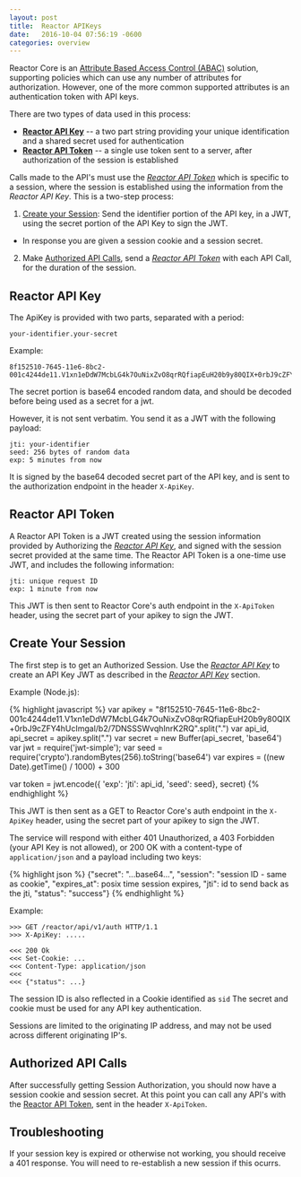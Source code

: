 ```yaml
---
layout: post
title:  Reactor APIKeys
date:   2016-10-04 07:56:19 -0600
categories: overview
---
```


Reactor Core is an [Attribute Based Access Control (ABAC)](abac) solution, supporting policies which can use any number of attributes for authorization.  However, one of the more common supported attributes is an authentication token with API keys.

There are two types of data used in this process:

* **[Reactor API Key](#reactor-api-key)** -- a two part string providing your unique identification and a shared secret used for authentication
* **[Reactor API Token](#reactor-api-token)** -- a single use token sent to a server, after authorization of the session is established

Calls made to the API's must use the *[Reactor API Token](#reactor-api-token)* which is specific to a session, where the session is established using the information from the *Reactor API Key*.  This is a two-step process:

1. [Create your Session](#authorize-your-session): Send the identifier portion of the API key, in a JWT, using the secret portion of the API Key to sign the JWT.
  * In response you are given a session cookie and a session secret.
2. Make [Authorized API Calls](#authorized-api-calls), send a *[Reactor API Token](#reactor-api-token)* with each API Call, for the duration of the session.

Reactor API Key
---------------
The ApiKey is provided with two parts, separated with a period:

	your-identifier.your-secret

Example:

	8f152510-7645-11e6-8bc2-001c4244de11.V1xn1eDdW7McbLG4k7OuNixZvO8qrRQfiapEuH20b9y80QIX+0rbJ9cZFY4hUcImgal/b2/7DNSSSWvqhInrK2RQ

The secret portion is base64 encoded random data, and should be decoded before being used as a secret for a jwt.

However, it is not sent verbatim.  You send it as a JWT with the following payload:

	jti: your-identifier
	seed: 256 bytes of random data
	exp: 5 minutes from now

It is signed by the base64 decoded secret part of the API key, and is sent to the authorization endpoint in the header `X-ApiKey`.

Reactor API Token
-----------------
A Reactor API Token is a JWT created using the session information provided by Authorizing the *[Reactor API Key](#reactor-api-key)*, and signed with the session secret provided at the same time.  The Reactor API Token is a one-time use JWT, and includes the following information:

	jti: unique request ID
	exp: 1 minute from now

This JWT is then sent to Reactor Core's auth endpoint in the `X-ApiToken` header, using the secret part of your apikey to sign the JWT.

Create Your Session
-------------------
The first step is to get an Authorized Session.  Use the *[Reactor API Key](#reactor-api-key)* to create an API Key JWT as described in the *[Reactor API Key](#reactor-api-key)* section.

Example (Node.js):

{% highlight javascript %}
var apikey = "8f152510-7645-11e6-8bc2-001c4244de11.V1xn1eDdW7McbLG4k7OuNixZvO8qrRQfiapEuH20b9y80QIX+0rbJ9cZFY4hUcImgal/b2/7DNSSSWvqhInrK2RQ".split(".")
var api_id, api_secret = apikey.split(".")
var secret = new Buffer(api_secret, 'base64')
var jwt = require('jwt-simple');
var seed = require('crypto').randomBytes(256).toString('base64')
var expires = ((new Date).getTime() / 1000) + 300 

var token = jwt.encode({ 'exp': 'jti': api_id, 'seed': seed}, secret)
{% endhighlight %}

This JWT is then sent as a GET to Reactor Core's auth endpoint in the `X-ApiKey` header, using the secret part of your apikey to sign the JWT. 

The service will respond with either 401 Unauthorized, a 403 Forbidden (your API Key is not allowed), or 200 OK with a content-type of `application/json` and a payload including two keys:

{% highlight json %}
{"secret": "...base64...",
 "session": "session ID - same as cookie",
 "expires_at": posix time session expires,
 "jti": id to send back as the jti,
 "status": "success"}
{% endhighlight %}

Example:

	>>> GET /reactor/api/v1/auth HTTP/1.1
    >>> X-ApiKey: .....

    <<< 200 Ok
    <<< Set-Cookie: ...
	<<< Content-Type: application/json
    <<<
    <<< {"status": ...}

The session ID is also reflected in a Cookie identified as `sid`  The secret and cookie must be used for any API key authentication.

Sessions are limited to the originating IP address, and may not be used across different originating IP's.

Authorized API Calls
--------------------
After successfully getting Session Authorization, you should now have a session cookie and session secret.  At this point you can call any API's with the [Reactor API Token](#reactor-api-token), sent in the header `X-ApiToken`.

Troubleshooting
---------------
If your session key is expired or otherwise not working, you should receive a 401 response.  You will need to re-establish a new session if this ocurrs.

